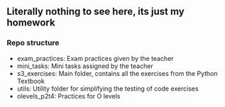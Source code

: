 ## Literally nothing to see here, its just my homework

### Repo structure
- exam_practices: Exam practices given by the teacher
- mini_tasks: Mini tasks assigned by the teacher
- s3_exercises: Main folder, contains all the exercises from the Python Textbook
- utils: Utility folder for simplifying the testing of code exercises
- olevels_p2t4: Practices for O levels